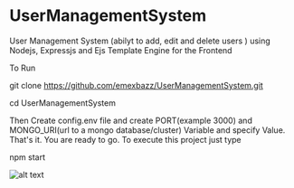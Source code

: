 # UserManagementSystem
User Management System (abilyt to add, edit and delete users ) using Nodejs, Expressjs and Ejs Template Engine for the Frontend

To Run

git clone https://github.com/emexbazz/UserManagementSystem.git

cd UserManagementSystem

Then Create config.env file and create PORT(example 3000) and MONGO_URI(url to a mongo database/cluster) Variable and specify Value. That's it. You are ready to go. To execute this project just type

npm start



![alt text](https://github.com/[emexbazz]/[UserManagementSystem]/blob/[master]/snapshot.png?raw=true)